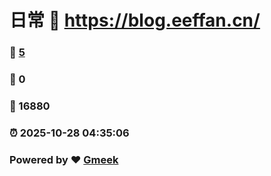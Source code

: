 # 日常 :link: https://blog.eeffan.cn/ 
### :page_facing_up: [5](https://blog.eeffan.cn//tag.html) 
### :speech_balloon: 0 
### :hibiscus: 16880 
### :alarm_clock: 2025-10-28 04:35:06 
### Powered by :heart: [Gmeek](https://github.com/Meekdai/Gmeek)

